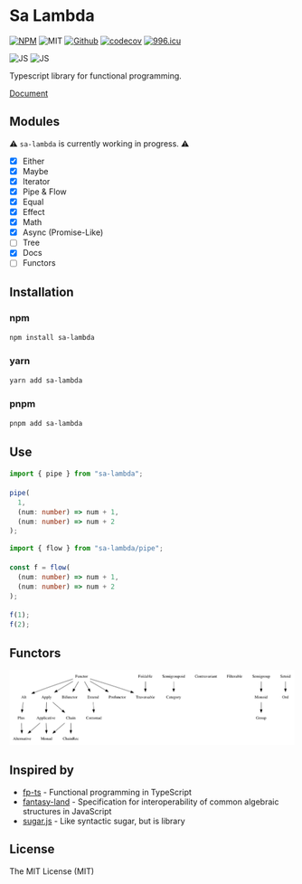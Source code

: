 # Sa Lambda

[![NPM](https://img.shields.io/npm/v/sa-lambda)](https://www.npmjs.com/package/sa-lambda)
![MIT](https://img.shields.io/github/license/soraLib/sa-lambda)
[![Github](https://img.shields.io/badge/Github-232323?logo=github)](https://github.com/soraLib/sa-lambda)
[![codecov](https://codecov.io/gh/soraLib/sa-lambda/branch/main/graph/badge.svg?token=RaeLDeLgm1)](https://codecov.io/gh/soraLib/sa-lambda)
[![996.icu](https://img.shields.io/badge/link-996.icu-red.svg)](https://996.icu)

![JS](https://img.shields.io/badge/JS-232323?logo=javascript)
![JS](https://img.shields.io/badge/TS-fcfcfc?logo=typescript)

Typescript library for functional programming.

[Document](https://www.sa-lambda.soralib.com)

## Modules

⚠️ `sa-lambda` is currently working in progress. ⚠️

- [x] Either
- [x] Maybe
- [x] Iterator
- [x] Pipe & Flow
- [x] Equal
- [x] Effect
- [x] Math
- [x] Async (Promise-Like)
- [ ] Tree
- [x] Docs
- [ ] Functors

## Installation

### npm

```sh
npm install sa-lambda
```

### yarn

```sh
yarn add sa-lambda
```

### pnpm

```sh
pnpm add sa-lambda
```

## Use

```ts
import { pipe } from "sa-lambda";

pipe(
  1,
  (num: number) => num + 1,
  (num: number) => num + 2
);
```

```ts
import { flow } from "sa-lambda/pipe";

const f = flow(
  (num: number) => num + 1,
  (num: number) => num + 2
);

f(1);
f(2);
```

## Functors

![dependencies](https://raw.githubusercontent.com/soraLib/sa-lambda/main/docs/dependencies.png)

## Inspired by

- [fp-ts](https://github.com/gcanti/fp-ts) - Functional programming in TypeScript
- [fantasy-land](https://github.com/fantasyland/fantasy-land) - Specification for interoperability of common algebraic structures in JavaScript
- [sugar.js](https://github.com/libsugar/sugar.js) - Like syntactic sugar, but is library

## License

The MIT License (MIT)
